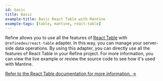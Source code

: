 ```yaml
---
id: basic
title: Basic
example-title: Basic React Table with Mantine
example-tags: [table, mantine, react-table]
---
```


Refine allows you to use all the features of [React Table](https://react-table.tanstack.com/) with `@refinedev/react-table` adapter. In this way, you can manage your server-side data operations. By using this adapter, you can directly use all the features of React Table in your Refine project. For more information, you can view the live example or review the source code to see how it's used with Mantine.

[Refer to the React Table documentation for more information. →](/docs/packages/list-of-packages)

<CodeSandboxExample path="table-mantine-basic" />
